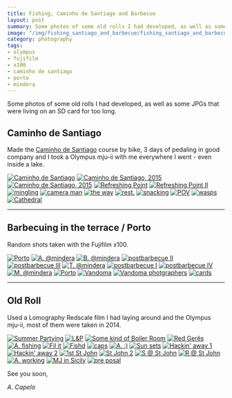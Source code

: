 ```yaml
---
title: Fishing, Caminho de Santiago and Barbecue
layout: post
summary: Some photos of some old rolls I had developed, as well as some JPGs that were living on an SD card for too long.
image: "/img/fishing_santiago_and_barbecue/fishing_santiago_and_barbecue.jpg"
category: photography
tags:
- olympus
- fujifilm
- x100
- caminho de santiago
- porto
- mindera 
---
```


Some photos of some old rolls I had developed, as well as some JPGs that were living on an SD card for too long.

## Caminho de Santiago

Made the [Caminho de Santiago](https://en.wikipedia.org/wiki/Camino_de_Santiago) course by bike, 3 days of pedaling in good company and I took a Olympus mju-ii with me everywhere I went - even inside a lake.

<a href="https://www.flickr.com/photos/acapelo/24610247244/in/photostream/" target="_blank" title="Caminho de Santiago"><img src="https://farm2.staticflickr.com/1686/24610247244_9435549875_c.jpg" alt="Caminho de Santiago"></a>
<a href="https://www.flickr.com/photos/acapelo/24614077843/in/dateposted/" target="_blank" title="Caminho de Santiago, 2015"><img src="https://farm2.staticflickr.com/1516/24614077843_23edb0bdaf_c.jpg" alt="Caminho de Santiago, 2015"></a>
<a href="https://www.flickr.com/photos/acapelo/25214587216/in/photostream/" target="_blank" title="Caminho"><img src="https://farm2.staticflickr.com/1631/25214587216_df443d307d_c.jpg" alt="Caminho de Santiago, 2015"></a>
<a href="https://www.flickr.com/photos/acapelo/25240877315/in/photostream/" target="_blank" title="Refreshing Point"><img src="https://farm2.staticflickr.com/1660/25240877315_5713bf6e78_c.jpg" alt="Refreshing Point"></a>
<a href="https://www.flickr.com/photos/acapelo/25214580456/in/photostream/" target="_blank" title="Refreshing Point II"><img src="https://farm2.staticflickr.com/1645/25214580456_ee22254090_c.jpg" alt="Refreshing Point II"></a>
<a href="https://www.flickr.com/photos/acapelo/24610205024/in/photostream/" target="_blank" title="mingling"><img src="https://farm2.staticflickr.com/1687/24610205024_0c60ed8491_c.jpg" alt="mingling"></a>
<a href="https://www.flickr.com/photos/acapelo/24873171159/in/photostream/" target="_blank" title="camera man"><img src="https://farm2.staticflickr.com/1485/24873171159_840753f66c_c.jpg" alt="camera man"></a>
<a href="https://www.flickr.com/photos/acapelo/24614052023/in/photostream/" target="_blank" title="the way"><img src="https://farm2.staticflickr.com/1663/24614052023_b041525eae_c.jpg" alt="the way"></a>
<a href="https://www.flickr.com/photos/acapelo/24614096113/in/photostream/" target="_blank" title="rest."><img src="https://farm2.staticflickr.com/1703/24614096113_51e82e60d8_c.jpg" alt="rest."></a>
<a href="https://www.flickr.com/photos/acapelo/25240851975/in/photostream/" target="_blank" title="snacking"><img src="https://farm2.staticflickr.com/1473/25240851975_4009ef1fa8_c.jpg" alt="snacking"></a>
<a href="https://www.flickr.com/photos/acapelo/25147703491/in/photostream/" target="_blank" title="POV"><img src="https://farm2.staticflickr.com/1552/25147703491_5cecde1be9_c.jpg" alt="POV"></a>
<a href="https://www.flickr.com/photos/acapelo/25122592352/in/photostream/" target="_blank" title="wasps"><img src="https://farm2.staticflickr.com/1478/25122592352_b081471536_c.jpg" alt="wasps"></a>
<a href="https://www.flickr.com/photos/acapelo/25214601896/in/photostream/" target="_blank" title="Cathedral"><img src="https://farm2.staticflickr.com/1643/25214601896_570cc19832_c.jpg" alt="Cathedral"></a>

----

## Barbecuing in the terrace / Porto
Random shots taken with the Fujifilm x100.

<a href="https://www.flickr.com/photos/acapelo/25214519266/in/photostream/" target="_blank" title="Porto"><img src="https://farm2.staticflickr.com/1480/25214519266_196a674cd4_c.jpg" alt="Porto"></a>
<a href="https://www.flickr.com/photos/acapelo/25240831515/in/photostream/" target="_blank" title="A. @mindera"><img src="https://farm2.staticflickr.com/1616/25240831515_b57a948689_c.jpg" alt="A. @mindera"></a>
<a href="https://www.flickr.com/photos/acapelo/25214508406/in/photostream/" target="_blank" title="B. @mindera"><img src="https://farm2.staticflickr.com/1620/25214508406_5a1d5de8e4_c.jpg" alt="B. @mindera"></a>
<a href="https://www.flickr.com/photos/acapelo/24945182350/in/photostream/" target="_blank" title="postbarbecue II"><img src="https://farm2.staticflickr.com/1569/24945182350_a0c0929206_c.jpg" alt="postbarbecue II"></a>
<a href="https://www.flickr.com/photos/acapelo/25240841195/in/photostream/" target="_blank" title="postbarbecue III"><img src="https://farm2.staticflickr.com/1462/25240841195_9153ca6817_c.jpg" alt="postbarbecue III"></a>
<a href="https://www.flickr.com/photos/acapelo/25240822505/in/photostream/" target="_blank" title="T. @mindera"><img src="https://farm2.staticflickr.com/1533/25240822505_261f660a61_c.jpg" alt="T. @mindera"></a>
<a href="https://www.flickr.com/photos/acapelo/25122526352/in/photostream/" target="_blank" title="postbarbecue I"><img src="https://farm2.staticflickr.com/1460/25122526352_8c67990576_c.jpg" alt="postbarbecue I"></a>
<a href="https://www.flickr.com/photos/acapelo/24610115244/in/photostream/" target="_blank" title="postbarbecue IV"><img src="https://farm2.staticflickr.com/1576/24610115244_088fb3b511_c.jpg" alt="postbarbecue IV"></a>
<a href="https://www.flickr.com/photos/acapelo/24613978123/in/photostream/" target="_blank" title="M. @mindera"><img src="https://farm2.staticflickr.com/1589/24613978123_8460cfe0bb_c.jpg" alt="M. @mindera"></a>
<a href="https://www.flickr.com/photos/acapelo/24945154800/in/photostream/" target="_blank" title="Porto"><img src="https://farm2.staticflickr.com/1475/24945154800_ce46307d4e_c.jpg" alt="Porto"></a>
<a href="https://www.flickr.com/photos/acapelo/25122478712/in/photostream/" target="_blank" title="Vandoma"><img src="https://farm2.staticflickr.com/1446/25122478712_4c233f445c_c.jpg" alt="Vandoma"></a>
<a href="https://www.flickr.com/photos/acapelo/25240742095/in/photostream/" target="_blank" title="Vandoma photgraphers"><img src="https://farm2.staticflickr.com/1450/25240742095_7d02c55a6d_c.jpg" alt="Vandoma photgraphers"></a>
<a href="https://www.flickr.com/photos/acapelo/24610049674/in/photostream/" target="_blank" title="cards"><img src="https://farm2.staticflickr.com/1500/24610049674_d8e780eb1d_c.jpg" alt="cards"></a>

----
## Old Roll
Used a Lomography Redscale film I had laying around and the Olympus mju-ii, most of them were taken in 2014.

<a href="https://www.flickr.com/photos/acapelo/21574218429/in/photostream/" target="_blank" title="Summer Partying"><img src="https://farm1.staticflickr.com/738/21574218429_529be191ab_c.jpg" alt="Summer Partying"></a>
<a href="https://www.flickr.com/photos/acapelo/21573198558/in/photostream/" target="_blank" title="L&amp;P"><img src="https://farm6.staticflickr.com/5683/21573198558_d49dc5e27b_c.jpg" alt="L&amp;P"></a>
<a href="https://www.flickr.com/photos/acapelo/21761052075/in/photostream/" target="_blank" title="Some kind of Boiler Room"><img src="https://farm1.staticflickr.com/674/21761052075_813b0cc58c_c.jpg" alt="Some kind of Boiler Room"></a>
<a href="https://www.flickr.com/photos/acapelo/21761116625/in/photostream/" target="_blank" title="Red Gerês"><img src="https://farm6.staticflickr.com/5622/21761116625_9e75c5623b_c.jpg" alt="Red Gerês"></a>
<a href="https://www.flickr.com/photos/acapelo/21734981946/in/photostream/" target="_blank" title="A. fishing"><img src="https://farm6.staticflickr.com/5796/21734981946_999d1a8092_c.jpg" alt="A. fishing"></a>
<a href="https://www.flickr.com/photos/acapelo/21573256518/in/photostream/" target="_blank" title="Fil it"><img src="https://farm6.staticflickr.com/5639/21573256518_8e4f9e5393_c.jpg" alt="Fil it"></a>
<a href="https://www.flickr.com/photos/acapelo/21138386394/in/photostream/" target="_blank" title="Fishd"><img src="https://farm6.staticflickr.com/5793/21138386394_a5ba72c276_c.jpg" alt="Fishd"></a>
<a href="https://www.flickr.com/photos/acapelo/21749413202/in/photostream/" target="_blank" title="caps"><img src="https://farm6.staticflickr.com/5754/21749413202_67daf48785_c.jpg" alt="caps"></a>
<a href="https://www.flickr.com/photos/acapelo/21761078105/in/photostream/" target="_blank" title="A. :)"><img src="https://farm6.staticflickr.com/5718/21761078105_9bf98008b0_c.jpg" alt="A. :)"></a>
<a href="https://www.flickr.com/photos/acapelo/21140059563/in/photostream/" target="_blank" title="Sun sets"><img src="https://farm1.staticflickr.com/746/21140059563_ff09a29efe_c.jpg" alt="Sun sets"></a>
<a href="https://www.flickr.com/photos/acapelo/21574030549/in/photostream/" target="_blank" title="Hackin&#x27; away 1"><img src="https://farm1.staticflickr.com/719/21574030549_17231360c5_c.jpg" alt="Hackin&#x27; away 1"></a>
<a href="https://www.flickr.com/photos/acapelo/21734789026/in/photostream/" target="_blank" title="Hackin&#x27; away 2"><img src="https://farm1.staticflickr.com/647/21734789026_0be472ff17_c.jpg" alt="Hackin&#x27; away 2"></a>
<a href="https://www.flickr.com/photos/acapelo/21572907630/in/photostream/" target="_blank" title="1st St John"><img src="https://farm6.staticflickr.com/5800/21572907630_48b88a0197_c.jpg" alt="1st St John"></a>
<a href="https://www.flickr.com/photos/acapelo/21734783666/in/photostream/" target="_blank" title="St John 2"><img src="https://farm6.staticflickr.com/5704/21734783666_e4349d5737_c.jpg" alt="St John 2"></a>
<a href="https://www.flickr.com/photos/acapelo/21574016899/in/photostream/" target="_blank" title="S @ St John"><img src="https://farm6.staticflickr.com/5622/21574016899_238bd99a6c_c.jpg" alt="S @ St John"></a>
<a href="https://www.flickr.com/photos/acapelo/21572898570/in/photostream/" target="_blank" title="R @ St John"><img src="https://farm6.staticflickr.com/5796/21572898570_a4129e7cee_c.jpg" alt="R @ St John"></a>
<a href="https://www.flickr.com/photos/acapelo/21138392674/in/photostream/" target="_blank" title="A. working"><img src="https://farm6.staticflickr.com/5799/21138392674_a8fae0a977_c.jpg" alt="A. working"></a>
<a href="https://www.flickr.com/photos/acapelo/21749449172/in/photostream/" target="_blank" title="MJ in Sicily"><img src="https://farm6.staticflickr.com/5817/21749449172_9025718c34_c.jpg" alt="MJ in Sicily"></a>
<a href="https://www.flickr.com/photos/acapelo/21140092103/in/photostream/" target="_blank" title="pre posal"><img src="https://farm6.staticflickr.com/5809/21140092103_70054e0e24_c.jpg" alt="pre posal"></a>

See you soon,

*A. Capelo*

